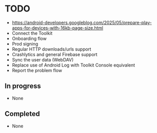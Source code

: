 # TODO

- https://android-developers.googleblog.com/2025/05/prepare-play-apps-for-devices-with-16kb-page-size.html
- Connect the Toolkit
- Onboarding flow
- Prod signing
- Regular HTTP downloads/urls support
- Crashlytics and general Firebase support
- Sync the user data (WebDAV)
- Replace use of Android Log with Toolkit Console equivalent
- Report the problem flow

## In progress

- None

## Completed

- None
